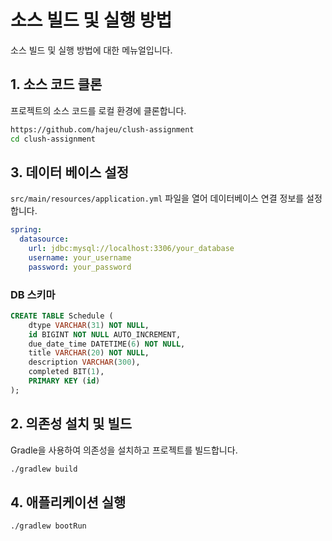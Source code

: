 # 소스 빌드 및 실행 방법
소스 빌드 및 실행 방법에 대한 메뉴얼입니다.

## 1. 소스 코드 클론

프로젝트의 소스 코드를 로컬 환경에 클론합니다.
```bash
https://github.com/hajeu/clush-assignment
cd clush-assignment
```

## 3. 데이터 베이스 설정
`src/main/resources/application.yml` 파일을 열어 데이터베이스 연결 정보를 설정합니다.
```yml
spring:
  datasource:
    url: jdbc:mysql://localhost:3306/your_database
    username: your_username
    password: your_password
```
### DB 스키마
```sql
CREATE TABLE Schedule (
    dtype VARCHAR(31) NOT NULL,
    id BIGINT NOT NULL AUTO_INCREMENT,
    due_date_time DATETIME(6) NOT NULL,
    title VARCHAR(20) NOT NULL,
    description VARCHAR(300),
    completed BIT(1),
    PRIMARY KEY (id)
);
```

## 2. 의존성 설치 및 빌드
Gradle을 사용하여 의존성을 설치하고 프로젝트를 빌드합니다.
```bash
./gradlew build
```


## 4. 애플리케이션 실행
```bash
./gradlew bootRun
```


